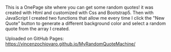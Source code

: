 
This is a OnePage site where you can get some random quotes!
 it was created with Html and customized with Css and Bootstrap5. Then with JavaScript I created two functions that allow me every time I click the "New Quote" button to generate a different background color and select a random quote from the array I created.


Uploaded on GitHub Pages: https://vincenzochiovaro.github.io/MyRandomQuoteMachine/
